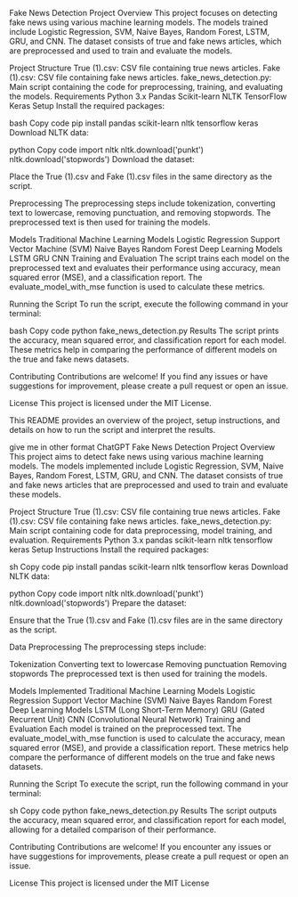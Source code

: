 Fake News Detection Project
Overview
This project focuses on detecting fake news using various machine learning models. The models trained include Logistic Regression, SVM, Naive Bayes, Random Forest, LSTM, GRU, and CNN. The dataset consists of true and fake news articles, which are preprocessed and used to train and evaluate the models.

Project Structure
True (1).csv: CSV file containing true news articles.
Fake (1).csv: CSV file containing fake news articles.
fake_news_detection.py: Main script containing the code for preprocessing, training, and evaluating the models.
Requirements
Python 3.x
Pandas
Scikit-learn
NLTK
TensorFlow
Keras
Setup
Install the required packages:

bash
Copy code
pip install pandas scikit-learn nltk tensorflow keras
Download NLTK data:

python
Copy code
import nltk
nltk.download('punkt')
nltk.download('stopwords')
Download the dataset:

Place the True (1).csv and Fake (1).csv files in the same directory as the script.

Preprocessing
The preprocessing steps include tokenization, converting text to lowercase, removing punctuation, and removing stopwords. The preprocessed text is then used for training the models.

Models
Traditional Machine Learning Models
Logistic Regression
Support Vector Machine (SVM)
Naive Bayes
Random Forest
Deep Learning Models
LSTM
GRU
CNN
Training and Evaluation
The script trains each model on the preprocessed text and evaluates their performance using accuracy, mean squared error (MSE), and a classification report. The evaluate_model_with_mse function is used to calculate these metrics.

Running the Script
To run the script, execute the following command in your terminal:

bash
Copy code
python fake_news_detection.py
Results
The script prints the accuracy, mean squared error, and classification report for each model. These metrics help in comparing the performance of different models on the true and fake news datasets.

Contributing
Contributions are welcome! If you find any issues or have suggestions for improvement, please create a pull request or open an issue.

License
This project is licensed under the MIT License.

This README provides an overview of the project, setup instructions, and details on how to run the script and interpret the results.

give me in other format
ChatGPT
Fake News Detection Project
Overview
This project aims to detect fake news using various machine learning models. The models implemented include Logistic Regression, SVM, Naive Bayes, Random Forest, LSTM, GRU, and CNN. The dataset consists of true and fake news articles that are preprocessed and used to train and evaluate these models.

Project Structure
True (1).csv: CSV file containing true news articles.
Fake (1).csv: CSV file containing fake news articles.
fake_news_detection.py: Main script containing code for data preprocessing, model training, and evaluation.
Requirements
Python 3.x
pandas
scikit-learn
nltk
tensorflow
keras
Setup Instructions
Install the required packages:

sh
Copy code
pip install pandas scikit-learn nltk tensorflow keras
Download NLTK data:

python
Copy code
import nltk
nltk.download('punkt')
nltk.download('stopwords')
Prepare the dataset:

Ensure that the True (1).csv and Fake (1).csv files are in the same directory as the script.

Data Preprocessing
The preprocessing steps include:

Tokenization
Converting text to lowercase
Removing punctuation
Removing stopwords
The preprocessed text is then used for training the models.

Models Implemented
Traditional Machine Learning Models
Logistic Regression
Support Vector Machine (SVM)
Naive Bayes
Random Forest
Deep Learning Models
LSTM (Long Short-Term Memory)
GRU (Gated Recurrent Unit)
CNN (Convolutional Neural Network)
Training and Evaluation
Each model is trained on the preprocessed text. The evaluate_model_with_mse function is used to calculate the accuracy, mean squared error (MSE), and provide a classification report. These metrics help compare the performance of different models on the true and fake news datasets.

Running the Script
To execute the script, run the following command in your terminal:

sh
Copy code
python fake_news_detection.py
Results
The script outputs the accuracy, mean squared error, and classification report for each model, allowing for a detailed comparison of their performance.

Contributing
Contributions are welcome! If you encounter any issues or have suggestions for improvements, please create a pull request or open an issue.

License
This project is licensed under the MIT License
